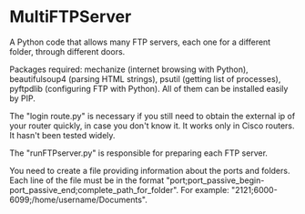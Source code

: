 # MultiFTPServer
A Python code that allows many FTP servers, each one for a different folder, through different doors.

Packages required: mechanize (internet browsing with Python), beautifulsoup4 (parsing HTML strings), psutil (getting list of processes), pyftpdlib (configuring FTP with Python). All of them can be installed easily by PIP.

The "login route.py" is necessary if you still need to obtain the external ip of your router quickly, in case you don't know it. It works only in Cisco routers. It hasn't been tested widely.

The "runFTPserver.py" is responsible for preparing each FTP server.

You need to create a file providing information about the ports and folders. Each line of the file must be in the format "port;port_passive_begin-port_passive_end;complete_path_for_folder". For example: "2121;6000-6099;/home/username/Documents".
